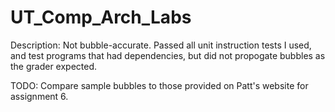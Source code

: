 # UT_Comp_Arch_Labs

Description: 
  Not bubble-accurate. Passed all unit instruction tests I used, and test programs that had dependencies,
  but did not propogate bubbles as the grader expected. 

TODO: 
  Compare sample bubbles to those provided on Patt's website for assignment 6.  
